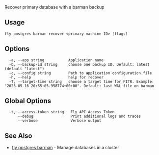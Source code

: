 Recover primary database with a barman backup

## Usage
~~~
fly postgres barman recover <primary machine ID> [flags]
~~~

## Options

~~~
  -a, --app string           Application name
  -b, --backup-id string     choose one backup ID. Default: latest (default "latest")
  -c, --config string        Path to application configuration file
  -h, --help                 help for recover
  -T, --target-time string   choose a target time for PITR. Example: "2023-05-16 20:55:05.958774+00:00". Default: last WAL file on barman
~~~

## Global Options

~~~
  -t, --access-token string   Fly API Access Token
      --debug                 Print additional logs and traces
      --verbose               Verbose output
~~~

## See Also

* [fly postgres barman](/docs/flyctl/postgres-barman/)	 - Manage databases in a cluster

